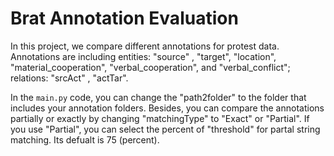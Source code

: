 # Brat Annotation Evaluation

In this project, we compare different annotations for protest data. Annotations are including entities: "source" , "target", "location", "material_cooperation", "verbal_cooperation", and "verbal_conflict"; relations: "srcAct" , "actTar". 

In the ```main.py``` code, you can change the "path2folder" to the folder that includes your annotation folders. Besides, you can compare the annotations partially or exactly by changing "matchingType" to "Exact" or "Partial". If you use "Partial", you can select the percent of "threshold" for partal string matching. Its defualt is 75 (percent). 

